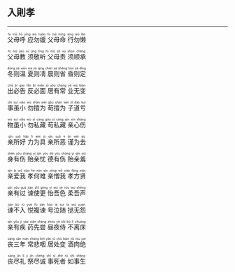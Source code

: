 ## 入則孝
---



<ruby><rb> 父母呼 应勿缓 父母命 行勿懒 </rb> <rt>fù  mǔ  hū   yīng  wù  huǎn   fù  mǔ  mìng   xíng  wù  lǎn</rt></ruby>


<ruby><rb> 父母教 须敬听 父母责 须顺承 </rb> <rt>fù  mǔ  jiào   xū  jìng  tīng   fù  mǔ  zé   xū  shùn  chéng</rt></ruby>


<ruby><rb> 冬则温 夏则凊 晨则省 昏则定 </rb> <rt>dōng  zé  wēn   xià  zé  qìng   chén  zé  shěng   hūn  zé  dìng</rt></ruby>


<ruby><rb> 出必告 反必面 居有常 业无变 </rb> <rt>chū  bì  gào   fǎn  bì  miàn   jū  yǒu  cháng   yè  wú  biàn</rt></ruby>


<ruby><rb> 事虽小 勿擅为 苟擅为 子道亏 </rb> <rt>shì  suī  xiǎo   wù  shàn  wèi   gǒu  shàn  wèi   zǐ  dào  kuī</rt></ruby>


<ruby><rb> 物虽小 勿私藏 苟私藏 亲心伤 </rb> <rt>wù  suī  xiǎo   wù  sī  cáng   gǒu  sī  cáng   qīn  xīn  shāng</rt></ruby>


<ruby><rb> 亲所好 力为具 亲所恶 谨为去 </rb> <rt>qīn  suǒ  hǎo   lì  wèi  jù   qīn  suǒ  è   jǐn  wèi  qù</rt></ruby>


<ruby><rb> 身有伤 贻亲忧 德有伤 贻亲羞 </rb> <rt>shēn  yǒu  shāng   yí  qīn  yōu   dé  yǒu  shāng   yí  qīn  xiū</rt></ruby>


<ruby><rb> 亲爱我 孝何难 亲憎我 孝方贤 </rb> <rt>qīn  ài  wǒ   xiào  hé  nán   qīn  zēng  wǒ   xiào  fāng  xián</rt></ruby>


<ruby><rb> 亲有过 谏使更 怡吾色 柔吾声 </rb> <rt>qīn  yǒu  guò   jiàn  shǐ  gèng   yí  wú  sè   róu  wú  shēng</rt></ruby>


<ruby><rb> 谏不入 悦複谏 号泣随 挞无怨 </rb> <rt>jiàn  bù  rù   yuè  fù  jiàn   hào  qì  suí   tà  wú  yuàn</rt></ruby>


<ruby><rb> 亲有疾 药先尝 昼夜侍 不离床 </rb> <rt>qīn  yǒu  jí   yào  xiān  cháng   zhòu  yè  shì   bù  lí  chuáng</rt></ruby>


<ruby><rb> 丧三年 常悲咽 居处变 酒肉绝 </rb> <rt>sàng  sān  nián   cháng  bēi  yān   jū  chù  biàn   jiǔ  ròu  jué</rt></ruby>


<ruby><rb> 丧尽礼 祭尽诚 事死者 如事生 </rb> <rt>sàng  jǐn  lǐ   jì  jǐn  chéng   shì  sǐ  zhě   rú  shì  shēng</rt></ruby>

